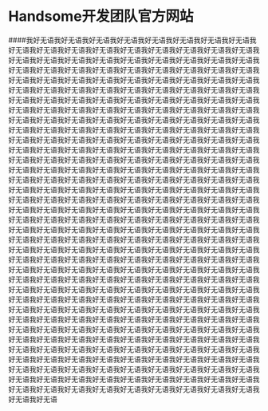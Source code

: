 # Handsome开发团队官方网站
####我好无语我好无语我好无语我好无语我好无语我好无语我好无语我好无语我好无语我好无语我好无语我好无语我好无语我好无语我好无语我好无语我好无语我好无语我好无语我好无语我好无语我好无语我好无语我好无语我好无语我好无语我好无语我好无语我好无语我好无语我好无语我好无语我好无语我好无语我好无语我好无语我好无语我好无语我好无语我好无语我好无语我好无语我好无语我好无语我好无语我好无语我好无语我好无语我好无语我好无语我好无语我好无语我好无语我好无语我好无语我好无语我好无语我好无语我好无语我好无语我好无语我好无语我好无语我好无语我好无语我好无语我好无语我好无语我好无语我好无语我好无语我好无语我好无语我好无语我好无语我好无语我好无语我好无语我好无语我好无语我好无语我好无语我好无语我好无语我好无语我好无语我好无语我好无语我好无语我好无语我好无语我好无语我好无语我好无语我好无语我好无语我好无语我好无语我好无语我好无语我好无语我好无语我好无语我好无语我好无语我好无语我好无语我好无语我好无语我好无语我好无语我好无语我好无语我好无语我好无语我好无语我好无语我好无语我好无语我好无语我好无语我好无语我好无语我好无语我好无语我好无语我好无语我好无语我好无语我好无语我好无语我好无语我好无语我好无语我好无语我好无语我好无语我好无语我好无语我好无语我好无语我好无语我好无语我好无语我好无语我好无语我好无语我好无语我好无语我好无语我好无语我好无语我好无语我好无语我好无语我好无语我好无语我好无语我好无语我好无语我好无语我好无语我好无语我好无语我好无语我好无语我好无语我好无语我好无语我好无语我好无语我好无语我好无语我好无语我好无语我好无语我好无语我好无语我好无语我好无语我好无语我好无语我好无语我好无语我好无语我好无语我好无语我好无语我好无语我好无语我好无语我好无语我好无语我好无语我好无语我好无语我好无语我好无语我好无语我好无语我好无语我好无语我好无语我好无语我好无语我好无语我好无语我好无语我好无语我好无语我好无语我好无语我好无语我好无语我好无语我好无语我好无语我好无语我好无语我好无语我好无语我好无语我好无语我好无语我好无语我好无语我好无语我好无语我好无语我好无语我好无语我好无语我好无语我好无语我好无语我好无语我好无语我好无语我好无语我好无语我好无语我好无语我好无语我好无语我好无语我好无语我好无语我好无语我好无语我好无语我好无语我好无语我好无语我好无语我好无语我好无语我好无语我好无语我好无语我好无语我好无语我好无语我好无语我好无语我好无语我好无语我好无语我好无语我好无语我好无语我好无语我好无语我好无语我好无语我好无语我好无语我好无语我好无语我好无语我好无语我好无语我好无语我好无语我好无语我好无语我好无语我好无语我好无语我好无语我好无语我好无语我好无语我好无语我好无语我好无语我好无语我好无语我好无语我好无语我好无语我好无语我好无语我好无语我好无语我好无语我好无语我好无语我好无语我好无语我好无语我好无语我好无语我好无语我好无语我好无语我好无语我好无语我好无语我好无语我好无语我好无语我好无语我好无语我好无语我好无语
